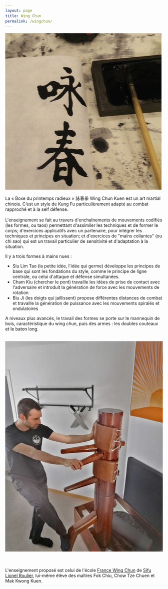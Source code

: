 ```yaml
---
layout: page
title: Wing Chun
permalink: /wingchun/
---
```


![Wing Chun](/images/Wingchun_calli.jpg)

La « Boxe du printemps radieux »  詠春拳 Wing Chun Kuen est un art martial chinois. C’est un style de Kung Fu particulièrement adapté au combat rapproché et à la self défense.
<br/><br/>
L'enseignement se fait au travers d'enchaînements de mouvements codifiés (les formes, ou taos) permettant d'assimiler les techniques et de former le corps; d'exercices applicatifs avec un partenaire, pour intégrer les techniques et principes en situation; et d'exercices de "mains collantes" (ou chi sao) qui est un travail particulier de sensitivité et d'adaptation à la situation.

Il y a trois formes à mains nues :
- Siu Lim Tao (la petite idée, l'idée qui germe) développe les principes de base qui sont les fondations du style, comme le principe de ligne centrale, ou celui d'attaque et défense simultanées.
- Cham Kiu (chercher le pont) travaille les idées de prise de contact avec l'adversaire et introduit la génération de force avec les mouvements de rotation
- Biu Ji (les doigts qui jaillissent) propose différentes distances de combat et travaille la génération de puissance avec les mouvements spiralés et ondulatoires

A niveaux plus avancés, le travail des formes se porte sur le mannequin de bois, caractéristique du wing chun, puis des armes : les doubles couteaux et le baton long.
<br/><br/>

![wc dummy](/images/wc_dummy.jpg)

<br/><br/>
L'enseignement proposé est celui de l'école [France Wing Chun](https://francewingchun.fr/) de [Sifu Lionel Roulier](https://francewingchun.fr/philosophie/lionel-roulier/), lui-même élève des maîtres Fok Chiu, Chow Tze Chuen et Mak Kwong Kuen.
